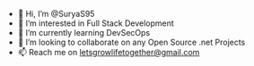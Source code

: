 - 👋 Hi, I’m @SuryaS95
- 👀 I’m interested in Full Stack Development
- 🌱 I’m currently learning DevSecOps
- 💞️ I’m looking to collaborate on any Open Source .net Projects
- 📫 Reach me on letsgrowlifetogether@gmail.com


<!---
SuryaS95/SuryaS95 is a ✨ special ✨ repository because its `README.md` (this file) appears on your GitHub profile.
You can click the Preview link to take a look at your changes.
--->
